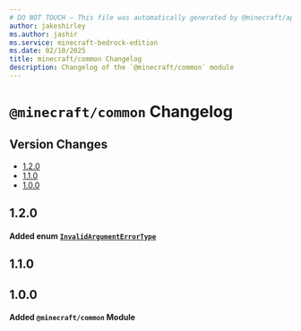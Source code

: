 ```yaml
---
# DO NOT TOUCH — This file was automatically generated by @minecraft/api-docs-generator, to report problems file an issue at https://github.com/Mojang/minecraft-scripting-libraries
author: jakeshirley
ms.author: jashir
ms.service: minecraft-bedrock-edition
ms.date: 02/10/2025
title: minecraft/common Changelog
description: Changelog of the `@minecraft/common` module
---
```

# `@minecraft/common` Changelog

## Version Changes
- [1.2.0](#120)
- [1.1.0](#110)
- [1.0.0](#100)

## 1.2.0
#### Added enum [`InvalidArgumentErrorType`](InvalidArgumentErrorType.md)
## 1.1.0
## 1.0.0
#### Added `@minecraft/common` Module
